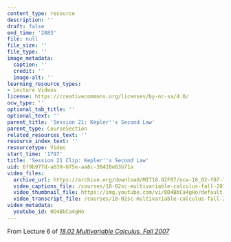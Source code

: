 ```yaml
---
content_type: resource
description: ''
draft: false
end_time: '2883'
file: null
file_size: ''
file_type: ''
image_metadata:
  caption: ''
  credit: ''
  image-alt: ''
learning_resource_types:
- Lecture Videos
license: https://creativecommons.org/licenses/by-nc-sa/4.0/
ocw_type: ''
optional_tab_title: ''
optional_text: ''
parent_title: 'Session 21: Kepler''s Second Law'
parent_type: CourseSection
related_resources_text: ''
resource_index_text: ''
resourcetype: Video
start_time: '1797'
title: 'Session 21 Clip: Kepler''s Second Law'
uid: 6f9b977d-a639-6f5e-aa8c-38420e63b71a
video_files:
  archive_url: https://archive.org/download/MIT18.02F07/ocw-18_02-f07-lec06_300k.mp4
  video_captions_file: /courses/18-02sc-multivariable-calculus-fall-2010/0D4BbCa4gHo_captions.vtt
  video_thumbnail_file: https://img.youtube.com/vi/0D4BbCa4gHo/default.jpg
  video_transcript_file: /courses/18-02sc-multivariable-calculus-fall-2010/0D4BbCa4gHo_transcript.pdf
video_metadata:
  youtube_id: 0D4BbCa4gHo
---
```

From Lecture 6 of [_18.02 Multivariable Calculus, Fall 2007_](/courses/18-02-multivariable-calculus-fall-2007/video_galleries/video-lectures)